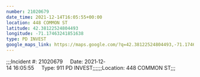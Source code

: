 ```yaml
---
number: 21020679
date_time: 2021-12-14T16:05:55+00:00
location: 448 COMMON ST
latitude: 42.38122524804493
longitude: -71.17463241851638
type: PD INVEST
google_maps_link: https://maps.google.com/?q=42.38122524804493,-71.17463241851638
---
```


;;;Incident #: 21020679     Date: 2021‐12‐14 16:05:55     Type: 911 PD INVEST;;;;;;Location: 448 COMMON ST;;;
